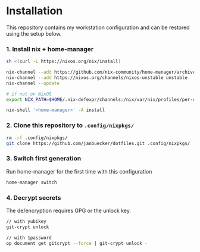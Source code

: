 # Installation

This repository contains my workstation configuration and can be restored using the setup below.

### 1. Install nix + home-manager

```bash
sh <(curl -L https://nixos.org/nix/install)

nix-channel --add https://github.com/nix-community/home-manager/archive/master.tar.gz home-manager
nix-channel --add https://nixos.org/channels/nixos-unstable unstable
nix-channel --update

# if not on NixOS
export NIX_PATH=$HOME/.nix-defexpr/channels:/nix/var/nix/profiles/per-user/root/channels${NIX_PATH:+:$NIX_PATH}

nix-shell '<home-manager>' -A install
```

### 2. Clone this repository to `.config/nixpkgs/`

```bash
rm -rf .config/nixpkgs/
git clone https://github.com/janbuecker/dotfiles.git .config/nixpkgs/
```

### 3. Switch first generation

Run home-manager for the first time with this configuration

```bash
home-manager switch
```

### 4. Decrypt secrets

The de/encryption requires GPG or the unlock key.

```bash
// with yubikey
git-crypt unlock

// with 1password
op document get gitcrypt --force | git-crypt unlock -
```
